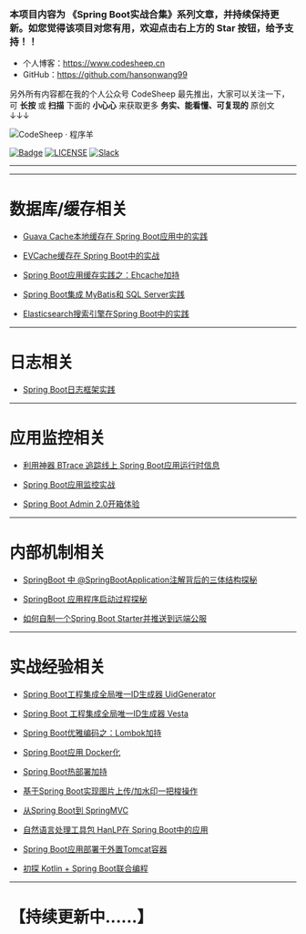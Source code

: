 


### 本项目内容为 《Spring Boot实战合集》系列文章，并持续保持更新。如您觉得该项目对您有用，欢迎点击右上方的 Star 按钮，给予支持！！

- 个人博客：https://www.codesheep.cn
- GitHub：https://github.com/hansonwang99

另外所有内容都在我的个人公众号 CodeSheep 最先推出，大家可以关注一下，可 **长按** 或 **扫描** 下面的 **小心心** 来获取更多 **务实、能看懂、可复现的** 原创文 ↓↓↓

![CodeSheep · 程序羊](https://user-gold-cdn.xitu.io/2018/8/9/1651c0ef66e4923f?w=270&h=270&f=png&s=102007)

[![Badge](https://img.shields.io/badge/link-996.icu-%23FF4D5B.svg)](https://996.icu/#/en_US)
[![LICENSE](https://img.shields.io/badge/license-Anti%20996-blue.svg)](https://github.com/996icu/996.ICU/blob/master/LICENSE)
[![Slack](https://img.shields.io/badge/slack-996icu-green.svg)](https://join.slack.com/t/996icu/shared_invite/enQtNTg4MjA3MzA1MzgxLWQyYzM5M2IyZmIyMTVjMzU5NTE5MGI5Y2Y2YjgwMmJiMWMxMWMzNGU3NDJmOTdhNmRlYjJlNjk5ZWZhNWIwZGM)

---

---

# 数据库/缓存相关

- [Guava Cache本地缓存在 Spring Boot应用中的实践](https://github.com/hansonwang99/Spring-Boot-In-Action/tree/master/springbt_guava_cache)

- [EVCache缓存在 Spring Boot中的实战](https://github.com/hansonwang99/Spring-Boot-In-Action/tree/master/springbt_evcache)

- [Spring Boot应用缓存实践之：Ehcache加持](https://github.com/hansonwang99/Spring-Boot-In-Action/tree/master/springbt_ehcache)

- [Spring Boot集成 MyBatis和 SQL Server实践](https://github.com/hansonwang99/Spring-Boot-In-Action/tree/master/springbt_mybatis_sqlserver)

- [Elasticsearch搜索引擎在Spring Boot中的实践](https://github.com/hansonwang99/Spring-Boot-In-Action/tree/master/springboot_es_demo)

---

# 日志相关

- [Spring Boot日志框架实践](http://www.codesheep.cn/2018/03/29/Boot%E6%97%A5%E5%BF%97%E6%A1%86%E6%9E%B6%E5%AE%9E%E8%B7%B5/)

---

# 应用监控相关

- [利用神器 BTrace 追踪线上 Spring Boot应用运行时信息](https://www.codesheep.cn/2019/01/17/springbt-btrace/)

- [Spring Boot应用监控实战](https://github.com/hansonwang99/Spring-Boot-In-Action/tree/master/springbt_admin_server)

- [Spring Boot Admin 2.0开箱体验](https://github.com/hansonwang99/Spring-Boot-In-Action/tree/master/spring_boot_admin2.0_demo)

---

# 内部机制相关

- [SpringBoot 中 @SpringBootApplication注解背后的三体结构探秘](http://www.codesheep.cn/2018/07/30/at-SpringBootApplication-zhujie/)

- [SpringBoot 应用程序启动过程探秘](http://www.codesheep.cn/2018/09/04/springboot-startup-process/)

- [如何自制一个Spring Boot Starter并推送到远端公服](https://www.codesheep.cn/2019/01/24/springbt-starter/)

---

# 实战经验相关

- [Spring Boot工程集成全局唯一ID生成器 UidGenerator](https://github.com/hansonwang99/Spring-Boot-In-Action/tree/master/springbt_uid_generator)

- [Spring Boot 工程集成全局唯一ID生成器 Vesta](https://github.com/hansonwang99/Spring-Boot-In-Action/tree/master/springbt_vesta)

- [Spring Boot优雅编码之：Lombok加持](http://www.codesheep.cn/2018/04/09/SpringBoot%E4%BC%98%E9%9B%85%E7%BC%96%E7%A0%81%E4%B9%8B%EF%BC%9ALombok%E5%8A%A0%E6%8C%81/)

- [Spring Boot应用 Docker化](http://www.codesheep.cn/2018/04/12/SpringBoot%E5%BA%94%E7%94%A8Docker%E5%8C%96/)

- [Spring Boot热部署加持](http://www.codesheep.cn/2018/06/23/SpringBoot%E7%83%AD%E9%83%A8%E7%BD%B2%E5%8A%A0%E6%8C%81/)

- [基于Spring Boot实现图片上传/加水印一把梭操作](https://github.com/hansonwang99/Spring-Boot-In-Action/tree/master/springbt_watermark)

- [从Spring Boot到 SpringMVC](http://www.codesheep.cn/2018/06/10/%E4%BB%8ESpringBoot%E5%88%B0SpringMVC/)

- [自然语言处理工具包 HanLP在 Spring Boot中的应用](http://www.codesheep.cn/2018/11/01/springbt-hanlp/)

- [Spring Boot应用部署于外置Tomcat容器](http://www.codesheep.cn/2018/06/05/SpringBoot%E5%BA%94%E7%94%A8%E9%83%A8%E7%BD%B2%E4%BA%8E%E5%A4%96%E7%BD%AETomcat%E5%AE%B9%E5%99%A8/)

- [初探 Kotlin + Spring Boot联合编程](https://github.com/hansonwang99/Spring-Boot-In-Action/tree/master/kotlin_with_springbt)


---

# 【持续更新中......】



